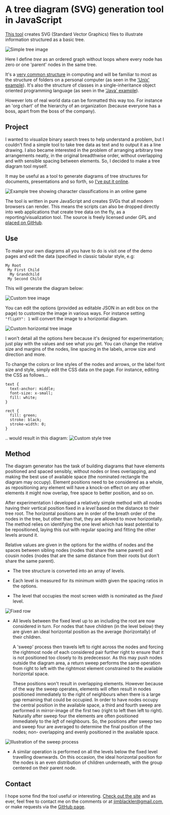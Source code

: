 A tree diagram (SVG) generation tool in JavaScript
==================================================

[This tool][4] creates SVG (Standard Vector Graphics) files to illustrate
information structured as a basic tree.

![Simple tree image](doc/simple_tree.png)

Here I define *tree* as an ordered graph without loops where every node has zero
or one 'parent' nodes in the same tree.

It's a [very common structure][3] in computing and will be familiar to most as the
structure of folders on a personal computer (as seen in the ['Unix'
example][1]). It's also the structure of classes in a single-inheritance object
oriented programming language (as seen in the ['Java' example][2]).

However lots of real world data can be formatted this way too. For instance an
'org chart' of the hierarchy of an organization (because everyone has a boss,
apart from the boss of the company).

Project
-------

I wanted to visualize binary search trees to help understand a problem, but I
couldn't find a simple tool to take tree data as text and to output it as a line
drawing. I also became interested in the problem of arranging arbitrary tree
arrangements neatly, in the original breadthwise order, without overlapping and
with sensible spacing between elements. So, I decided to make a tree diagram
tool myself.

It may be useful as a tool to generate diagrams of tree structures for
documents, presentations and so forth, so [I've put it online][4].

![Example tree showing character classifications in an online game](doc/wow_tree.png)

The tool is written in pure JavaScript and creates SVGs that all modern browsers
can render. This means the scripts can also be dropped directly into web
applications that create tree data on the fly, as a reporting/visualization
tool. The source is freely licensed under GPL and [placed on GitHub][5].


Use
---

To make your own diagrams all you have to do is visit one of the demo pages and
edit the data (specified in classic tabular style, e.g: 

    My Root
     My First Child
      My Grandchild
     My Second Child

This will generate the diagram below:

![Custom tree image](doc/custom_tree.png)

You can edit the options (provided as editable JSON in an edit box on the page)
to customize the image in various ways. For instance setting ```"flipXY": 1```
will convert the image to a horizontal diagram.

![Custom horizontal tree image](doc/custom_tree_horizontal.png)

I won't detail all the options here because it's designed for experimentation;
just play with the values and see what you get. You can change the relative
size and margins of the nodes, line spacing in the labels, arrow size and
direction and more.

To change the colors or line styles of the nodes and arrows, or the label font
size and style, simply edit the CSS data on the page. For instance, editing the
CSS as follows...

    text {
      text-anchor: middle;
      font-size: x-small;
      fill: white;
    }

    rect {
      fill: green;
      stroke: black;
      stroke-width: 0;
    }

.. would result in this diagram:
![Custom style tree](doc/custom_tree_styled.png)


Method
------

The diagram generator has the task of building diagrams that have elements
positioned and spaced sensibly, without nodes or lines overlapping, and making
the best use of available space (the nominated rectangle the diagram may
occupy). Element positions need to be considered as a whole, as repositioning
any element will have a knock-on effect on any other elements it might now
overlap, free space to better position, and so on.

After experimentation I developed a relatively simple method with all nodes
having their vertical position fixed in a *level* based on the distance to their
tree root. The horizontal positions are in order of the breath order of the
nodes in the tree, but other than that, they are allowed to move horizontally.
The method relies on identifying the one level which has least potential to be
repositioned, laying this out with regular spacing and fitting the other levels
around it.

Relative values are given in the options for the widths of nodes and the spaces
between sibling nodes (nodes that share the same parent) and cousin nodes (nodes
that are the same distance from their roots but don't share the same parent).

* The tree structure is converted into an array of levels.

* Each level is measured for its minimum width given the spacing ratios in the
  options.

* The level that occupies the most screen width is nominated as the *fixed*
  level.

![Fixed row](doc/fixed_row.png)

* All levels between the fixed level up to an including the root are now
  considered in turn. For nodes that have children (in the level below) they are
  given an ideal horizontal position as the average (horizontally) of their
  children.

  A 'sweep' process then travels left to right across the nodes and forcing the
  rightmost node of each considered pair further right to ensure that it is not
  positioned too closely to its predecessor. As this may push nodes outside the
  diagram area, a return sweep performs the same operation from right to left
  with the rightmost element constrained to the available horizontal space.

  These positions won't result in overlapping elements. However because of the
  way the sweep operates, elements will often result in nodes positioned
  immediately to the right of neighbours when there is a large gap remaining
  that could be occupied. In order to have nodes occupy the central position in
  the available space, a third and fourth sweep are performed in mirror-image of
  the first two (right to left then left to right). Naturally after sweep four
  the elements are often positioned immediately to the *left* of neighbours. So,
  the positions after sweep two and sweep four are averaged to determine the
  final position of the nodes; non- overlapping and evenly positioned in the
  available space.
  
![Illustration of the sweep process](doc/combined.png)

* A similar operation is performed on all the levels below the fixed level
  travelling downwards. On this occasion, the ideal horizontal position for the
  nodes is an even distribution of children underneath, with the group centered
  on their parent node.

Contact
-------

I hope some find the tool useful or interesting. [Check out the site][4] and as
ever, feel free to contact me on the comments or at jimblackler@gmail.com, or
make requests via the [GitHub page][5].



[1]: http://jimblackler.net/treefun/index.html?data=unix
[2]: http://jimblackler.net/treefun/index.html?data=java
[3]: http://en.wikipedia.org/wiki/Tree_(data_structure)
[4]: http://jimblackler.net/treefun/index.html
[5]: https://github.com/jimblackler/treefun